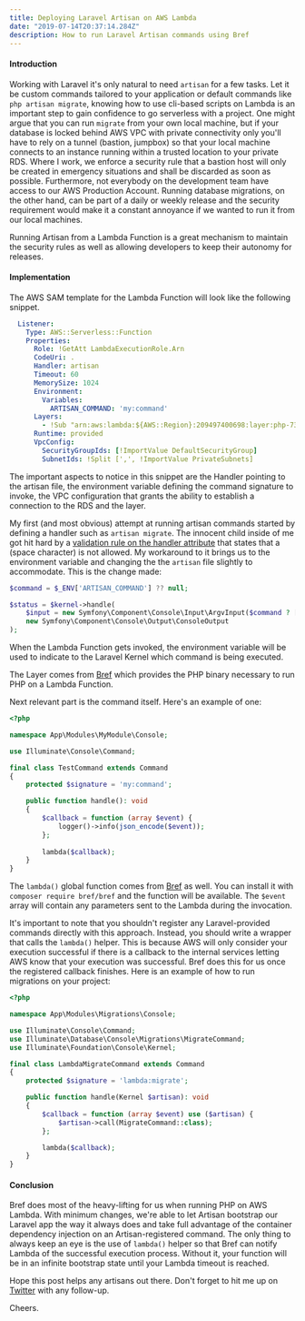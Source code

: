```yaml
---
title: Deploying Laravel Artisan on AWS Lambda
date: "2019-07-14T20:37:14.284Z"
description: How to run Laravel Artisan commands using Bref
---
```


#### Introduction

Working with Laravel it's only natural to need `artisan` for a few tasks.
Let it be custom commands tailored to your application or default commands
like `php artisan migrate`, knowing how to use cli-based scripts on Lambda
is an important step to gain confidence to go serverless with a project.
One might argue that you can run `migrate` from your own local machine,
but if your database is locked behind AWS VPC with private connectivity only
you'll have to rely on a tunnel (bastion, jumpbox) so that your local machine
connects to an instance running within a trusted location to your private RDS.
Where I work, we enforce a security rule that a bastion host will only be created
in emergency situations and shall be discarded as soon as possible. Furthermore,
not everybody on the development team have access to our AWS Production Account.
Running database migrations, on the other hand, can be part of a daily or weekly
release and the security requirement would make it a constant annoyance if we
wanted to run it from our local machines.

Running Artisan from a Lambda Function is a great mechanism to maintain the
security rules as well as allowing developers to keep their autonomy for
releases.

#### Implementation

The AWS SAM template for the Lambda Function will look like the following
snippet.

```yaml
  Listener:
    Type: AWS::Serverless::Function
    Properties:
      Role: !GetAtt LambdaExecutionRole.Arn
      CodeUri: .
      Handler: artisan
      Timeout: 60
      MemorySize: 1024
      Environment:
        Variables:
          ARTISAN_COMMAND: 'my:command'
      Layers:
        - !Sub "arn:aws:lambda:${AWS::Region}:209497400698:layer:php-73:6"
      Runtime: provided
      VpcConfig:
        SecurityGroupIds: [!ImportValue DefaultSecurityGroup]
        SubnetIds: !Split [',', !ImportValue PrivateSubnets]
```  

The important aspects to notice in this snippet are the Handler pointing to 
the artisan file, the environment variable defining the command signature
to invoke, the VPC configuration that grants the ability to establish a 
connection to the RDS and the layer. 

My first (and most obvious) attempt at running artisan commands started
by defining a handler such as `artisan migrate`. The innocent child inside
of me got hit hard by a [validation rule on the handler attribute](https://docs.aws.amazon.com/AWSCloudFormation/latest/UserGuide/aws-resource-lambda-function.html#cfn-lambda-function-handler)
that states that a ` ` (space character) is not allowed. My workaround
to it brings us to the environment variable and changing the the `artisan` 
file slightly to accommodate. This is the change made:

```php
$command = $_ENV['ARTISAN_COMMAND'] ?? null;

$status = $kernel->handle(
    $input = new Symfony\Component\Console\Input\ArgvInput($command ? ['lambda', $command] : null),
    new Symfony\Component\Console\Output\ConsoleOutput
);
```

When the Lambda Function gets invoked, the environment variable will be used
to indicate to the Laravel Kernel which command is being executed. 

The Layer comes from [Bref](https://bref.sh) which provides the PHP binary
necessary to run PHP on a Lambda Function.

Next relevant part is the command itself. Here's an example of one:

```php
<?php

namespace App\Modules\MyModule\Console;

use Illuminate\Console\Command;

final class TestCommand extends Command
{
    protected $signature = 'my:command';

    public function handle(): void
    {
        $callback = function (array $event) {
            logger()->info(json_encode($event));
        };
        
        lambda($callback);
    }
}
```

The `lambda()` global function comes from [Bref](https://bref.sh) as well.
You can install it with `composer require bref/bref` and the function will
be available. The `$event` array will contain any parameters sent to the 
Lambda during the invocation.

It's important to note that you shouldn't register any Laravel-provided
commands directly with this approach. Instead, you should write a wrapper
that calls the `lambda()` helper. This is because AWS will only consider
your execution successful if there is a callback to the internal services
letting AWS know that your execution was successful. Bref does this for us
once the registered callback finishes. Here is an example of how to run
migrations on your project:

```php
<?php

namespace App\Modules\Migrations\Console;

use Illuminate\Console\Command;
use Illuminate\Database\Console\Migrations\MigrateCommand;
use Illuminate\Foundation\Console\Kernel;

final class LambdaMigrateCommand extends Command
{
    protected $signature = 'lambda:migrate';

    public function handle(Kernel $artisan): void
    {
        $callback = function (array $event) use ($artisan) {
            $artisan->call(MigrateCommand::class);
        };

        lambda($callback);
    }
}
```

#### Conclusion

Bref does most of the heavy-lifting for us when running PHP on AWS Lambda.
With minimum changes, we're able to let Artisan bootstrap our Laravel app
the way it always does and take full advantage of the container dependency
injection on an Artisan-registered command. The only thing to always keep
an eye is the use of `lambda()` helper so that Bref can notify Lambda of
the successful execution process. Without it, your function will be in an
infinite bootstrap state until your Lambda timeout is reached.

Hope this post helps any artisans out there. Don't forget to hit me up
on [Twitter](https://twitter.com/deleugyn) with any follow-up.

Cheers.